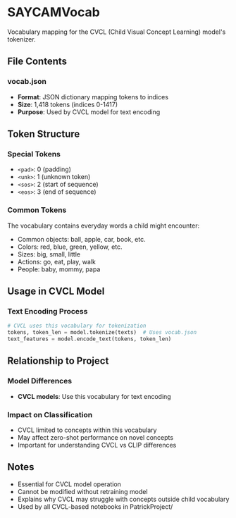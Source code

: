 # SAYCAMVocab

Vocabulary mapping for the CVCL (Child Visual Concept Learning) model's tokenizer.

## File Contents

### vocab.json
- **Format**: JSON dictionary mapping tokens to indices
- **Size**: 1,418 tokens (indices 0-1417)
- **Purpose**: Used by CVCL model for text encoding

## Token Structure

### Special Tokens
- `<pad>`: 0 (padding)
- `<unk>`: 1 (unknown token)
- `<sos>`: 2 (start of sequence)
- `<eos>`: 3 (end of sequence)

### Common Tokens
The vocabulary contains everyday words a child might encounter:
- Common objects: ball, apple, car, book, etc.
- Colors: red, blue, green, yellow, etc.
- Sizes: big, small, little
- Actions: go, eat, play, walk
- People: baby, mommy, papa

## Usage in CVCL Model

### Text Encoding Process
```python
# CVCL uses this vocabulary for tokenization
tokens, token_len = model.tokenize(texts)  # Uses vocab.json
text_features = model.encode_text(tokens, token_len)
```



## Relationship to Project

### Model Differences
- **CVCL models**: Use this vocabulary for text encoding

### Impact on Classification
- CVCL limited to concepts within this vocabulary
- May affect zero-shot performance on novel concepts
- Important for understanding CVCL vs CLIP differences

## Notes
- Essential for CVCL model operation
- Cannot be modified without retraining model
- Explains why CVCL may struggle with concepts outside child vocabulary
- Used by all CVCL-based notebooks in PatrickProject/